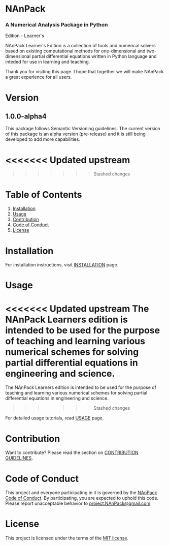 # NAnPack

### A Numerical Analysis Package in Python

Edition - Learner's

NAnPack Learner's Edition is a collection of tools and numerical solvers based on existing computational methods for one-dimensional and two-dimensional partial differential equations written in Python language and inteded for use in learning and teaching.

Thank you for visiting this page. I hope that together we will make NAnPack a great experience for all users.

# Version

## 1.0.0-alpha4
This package follows Semantic Versioning guidelines. The current version of this package is an alpha version (pre-release) and it is still being developed to add more capabilities. 

<<<<<<< Updated upstream
=======

>>>>>>> Stashed changes
# Table of Contents
1. [Installation](#Installation)
2. [Usage](#Usage)
3. [Contribution](#Contribution)
4. [Code of Conduct](#Code-of-Conduct)
5. [License](#License)

# Installation
For installation instructions, visit [INSTALLATION](https://project-nanpack.readthedocs.io/en/latest/INSTALLATION.html) page.

# Usage
<<<<<<< Updated upstream
The NAnPack Learners edition is intended to be used for the purpose of teaching and learning various numerical schemes for solving partial differential equations in engineering and science. 
=======
The NAnPack Learners edition is intended to be used for the purpose of teaching and learning various numerical schemes for solving partial differential equations in engineering and science.
>>>>>>> Stashed changes

For detailed usage tutorials, read [USAGE](https://project-nanpack.readthedocs.io/en/latest/) page.

# Contribution

Want to contribute? Please read the section on [CONTRIBUTION GUIDELINES](https://github.com/vxsharma-14/project-NAnPack/blob/main/docs/CONTRIBUTING.md).

# Code of Conduct

This project and everyone participating in it is governed by the [NAnPack Code of Conduct](https://github.com/vxsharma-14/project-NAnPack/blob/main/CODE_OF_CONDUCT.md). By participating, you are expected to uphold this code.
Please report unacceptable behavior to project.NAnPack@gmail.com.

# License
This project is licensed under the terms of the [MIT license](https://github.com/vxsharma-14/project-NAnPack/blob/main/LICENSE.md).
